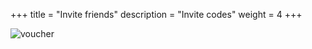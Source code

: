 +++
title = "Invite friends"
description = "Invite codes"
weight = 4
+++

![voucher](../../images/voucher.png)
